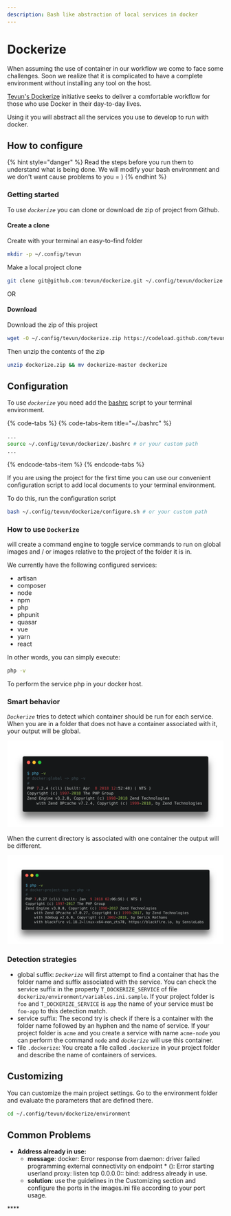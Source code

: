 ```yaml
---
description: Bash like abstraction of local services in docker
---
```


# Dockerize

When assuming the use of container in our workflow we come to face some challenges. Soon we realize that it is complicated to have a complete environment without installing any tool on the host.

[Tevun's Dockerize](https://github.com/tevun/dockerize) initiative seeks to deliver a comfortable workflow for those who use Docker in their day-to-day lives.

Using it you will abstract all the services you use to develop to run with docker.

## How to configure

{% hint style="danger" %}
Read the steps before you run them to understand what is being done. We will modify your bash environment and we don't want cause problems to you = \)
{% endhint %}

### Getting started

To use _`dockerize`_ you can clone or download de zip of project from Github.

#### Create a clone

Create with your terminal an easy-to-find folder

```bash
mkdir -p ~/.config/tevun
```

Make a local project clone

```bash
git clone git@github.com:tevun/dockerize.git ~/.config/tevun/dockerize
```

OR

#### Download

Download the zip of this project

```bash
wget -O ~/.config/tevun/dockerize.zip https://codeload.github.com/tevun/dockerize/zip/master
```

Then unzip the contents of the zip

```bash
unzip dockerize.zip && mv dockerize-master dockerize
```

## Configuration

To use _`dockerize`_ you need add the [bashrc](https://github.com/tevun/dockerize/blob/master/.bashrc) script to your terminal environment.

{% code-tabs %}
{% code-tabs-item title="~/.bashrc" %}
```bash
...
source ~/.config/tevun/dockerize/.bashrc # or your custom path
...
```
{% endcode-tabs-item %}
{% endcode-tabs %}

If you are using the project for the first time you can use our convenient configuration script to add local documents to your terminal environment.

To do this, run the configuration script

```bash
bash ~/.config/tevun/dockerize/configure.sh # or your custom path
```

### How to use `Dockerize`

will create a command engine to toggle service commands to run on global images and / or images relative to the project of the folder it is in.

We currently have the following configured services:

* artisan
* composer
* node
* npm
* php
* phpunit
* quasar
* vue
* yarn
* react

In other words, you can simply execute:

```bash
php -v
```

To perform the service php in your docker host.

### Smart behavior

_`Dockerize`_ tries to detect which container should be run for each service. When you are in a folder that does not have a container associated with it, your output will be global.

![](.gitbook/assets/image%20%288%29.png)

When the current directory is associated with one container the output will be different.

![](.gitbook/assets/image%20%2819%29.png)

### Detection strategies

* global suffix: _`Dockerize`_ will first attempt to find a container that has the folder name and suffix associated with the service. You can check the service suffix in the property `T_DOCKERIZE_SERVICE` of file `dockerize/environment/variables.ini.sample`. If your project folder is `foo` and `T_DOCKERIZE_SERVICE` is `app` the name of your service must be `foo-app` to this detection match. 
* service suffix: The second try is check if there is a container with the folder name followed by an hyphen and the name of service. If your project folder is `acme` and you create a service with name `acme-node` you can perform the command `node` and _`dockerize`_ will use this container.
* file `.dockerize`: You create a file called `.dockerize` in your project folder and describe the name of containers of services.

## Customizing

You can customize the main project settings. Go to the environment folder and evaluate the parameters that are defined there.

```bash
cd ~/.config/tevun/dockerize/environment
```

## Common Problems

* **Address already in use:** 
  * **message**: docker: Error response from daemon: driver failed programming external connectivity on endpoint \* \(\): Error starting userland proxy: listen tcp 0.0.0.0:: bind: address already in use.
  * **solution**: use the guidelines in the Customizing section and configure the ports in the images.ini file according to your port usage.

\*\*\*\*

